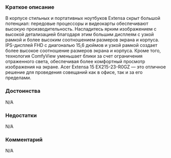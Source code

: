### **Краткое описание**
В корпусе стильных и портативных ноутбуков Extensa скрыт большой потенциал: передовые процессоры и видеокарты обеспечивают высокую производительность. Насладитесь ярким изображением с высокой детализацией благодаря этим большим дисплеям с узкой рамкой и более высоким соотношением размеров экрана и корпуса. IPS-дисплей FHD с диагональю 15,6 дюймов и узкой рамкой создает более высокое соотношение размеров экрана и корпуса. Кроме того, технология ComfyView уменьшает блики за счет ограничения отраженного света, обеспечивая более комфортный просмотр изображения на экране. Acer Extensa 15 EX215-23-R0GZ — это отличное решение для проведения совещаний как в офисе, так и за его пределами.

### **Достоинства**
N/A

### **Недостатки**
N/A

### **Комментарий**
N/A

